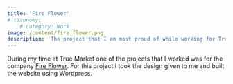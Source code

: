 ```yaml
---
title: 'Fire Flower'
# taxonomy:
	# category: Work
image: /content/fire_flower.png
description: 'The project that I am most proud of while working for True Market'
---
```


During my time at True Market one of the projects that I worked was for the company [Fire Flower](https://fireflower.io/). For this project I took the design given to me and built the website using Wordpress.
